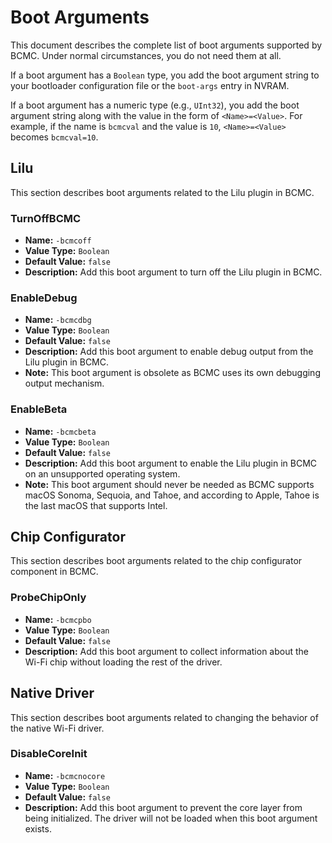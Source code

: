 # Boot Arguments

This document describes the complete list of boot arguments supported by BCMC. Under normal circumstances, you do not need them at all. 

If a boot argument has a `Boolean` type, you add the boot argument string to your bootloader configuration file or the `boot-args` entry in NVRAM.

If a boot argument has a numeric type (e.g., `UInt32`), you add the boot argument string along with the value in the form of `<Name>=<Value>`. For example, if the name is `bcmcval` and the value is `10`, `<Name>=<Value>` becomes `bcmcval=10`.

## Lilu

This section describes boot arguments related to the Lilu plugin in BCMC.

### TurnOffBCMC

- **Name:** `-bcmcoff`
- **Value Type:** `Boolean`
- **Default Value:** `false`
- **Description:** Add this boot argument to turn off the Lilu plugin in BCMC.

### EnableDebug

- **Name:** `-bcmcdbg`
- **Value Type:** `Boolean`
- **Default Value:** `false`
- **Description:** Add this boot argument to enable debug output from the Lilu plugin in BCMC. 
- **Note:** This boot argument is obsolete as BCMC uses its own debugging output mechanism. 

### EnableBeta

- **Name:** `-bcmcbeta`
- **Value Type:** `Boolean`
- **Default Value:** `false`
- **Description:** Add this boot argument to enable the Lilu plugin in BCMC on an unsupported operating system.
- **Note:** This boot argument should never be needed as BCMC supports macOS Sonoma, Sequoia, and Tahoe, and according to Apple, Tahoe is the last macOS that supports Intel.

## Chip Configurator

This section describes boot arguments related to the chip configurator component in BCMC.

### ProbeChipOnly

- **Name:** `-bcmcpbo`
- **Value Type:** `Boolean`
- **Default Value:** `false`
- **Description:** Add this boot argument to collect information about the Wi-Fi chip without loading the rest of the driver. 

## Native Driver

This section describes boot arguments related to changing the behavior of the native Wi-Fi driver.

### DisableCoreInit

- **Name:** `-bcmcnocore`
- **Value Type:** `Boolean`
- **Default Value:** `false`
- **Description:** Add this boot argument to prevent the core layer from being initialized. The driver will not be loaded when this boot argument exists.
